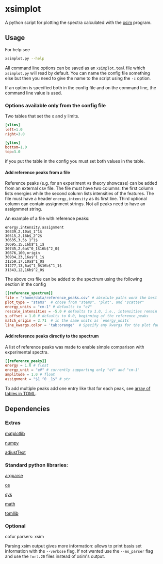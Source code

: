 # xsimplot

A python script for plotting the spectra calculated with the
[xsim](https://cfour.uni-mainz.de/cfour/index.php) program.

## Usage

For help see
```bash
xsimplot.py --help
```
All command line options can be saved as an `xsimplot.toml` file which
`xsimplot.py` will read by default. You can name the config file something else
but then you need to give the name to the script using the `-c` option.

If an option is specified both in the config file and on the command line, the
command line value is used.

### Options available only from the config file

Two tables that set the x and y limits.
```toml
[xlims]
left=1.0
right=3.0

[ylims]
bottom=1.0
top=3.0
```
if you put the table in the config you must set both values in the table.


#### Add reference peaks from a file
Reference peaks (e.g. for an experiment vs theory showcase) can be added from
an external csv file. The file must have two columns: the first column lists
energies while the second column lists intensities of the features.  The file
must have a header `energy,intensity` as its first line. Third optional column
can contain assignment strings. Not all peaks need to have an assignmnet
string.

An example of a file with reference peaks:
```csv
energy,intensity,assignment
30339,2,10a$_1^1$
30515,2,16b$_2^2$
30635,3,5$_1^1$
30695,15,16b$^1_1$
30745,2,6a$^0_1$16b$^2_0$
30876,100,origin
30934,23,16a$^1_1$
31259,17,10a$^1_0$
31277,13,6a$^1_0$16b$^1_1$
31343,12,16b$^2_0$
```

The above cvs file can be added to the spectrum using the following section in
the config
```toml
[[reference_spectrum]]
file = "/home/data/reference_peaks.csv" # absolute paths work the best
plot_type = "stems"  # chose from "stems", "plot", and "scatter"
energy_units = "cm-1" # defaults to "eV"
rescale_intensities = -5.0 # defaults to 1.0, i.e., intensities remain unchanged
y_offset = 1.0 # defaults to 0.0, beginning of the reference peaks
match_origin = 2.71  # in the same units as `energy_units`
line_kwargs.color = 'tab:orange'  # Specify any kwargs for the plot function
```

#### Add reference peaks directly to the spectrum
A list of reference peaks was made to enable simple comparison with
experimental spectra. 
```toml
[[reference_peaks]]
energy = 1.0 # float
energy_unit = "eV" # currently supporting only "eV" and "cm-1"
amplitude = 1.0 # float
assignment = "$1 ^0 _1$" # str
```
To add multiple peaks add one entry like that for each peak, see [array of
tables in TOML](https://toml.io/en/v1.0.0#array-of-tables).

## Dependencies 

### Extras
[matplotlib](https://matplotlib.org/)

[numpy](https://numpy.org/)

[adjustText](https://github.com/Phlya/adjustText)

### Standard python libraries:
[argparse](https://docs.python.org/3/library/argparse.html)

[os](https://docs.python.org/3/library/os.html)

[sys](https://docs.python.org/3/library/sys.html)

[math](https://docs.python.org/3/library/math.html)

[tomllib](https://docs.python.org/3/library/tomllib.html)

### Optional

cofur parsers: xsim

Parsing xsim output gives more information: allows to print basis set
information with the `--verbose` flag. If not wanted use the `--no_parser` flag
and use the `fort.20` files instead of xsim's output.

